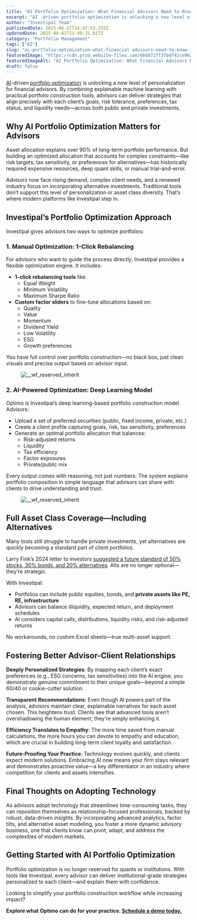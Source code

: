 ```yaml
---
title: "AI Portfolio Optimization: What Financial Advisors Need to Know in 2025"
excerpt: "AI -driven portfolio optimization is unlocking a new level of personalization for financial advisors."
author: "Investipal Team"
publishedDate: 2025-06-27T14:47:53.333Z
updatedDate: 2025-04-01T21:40:31.917Z
category: "Portfolio Management"
tags: ["AI"]
slug: "ai-portfolio-optimization-what-financial-advisors-need-to-know-in-2025"
featuredImage: "https://cdn.prod.website-files.com/666872ff37bdf42ce9637d77/67ec5d47e1e09a313711aa4b_Personalization%20at%20Scale%20The%20Next%20Frontier%20in%20Wealth%20Management%20(6).png"
featuredImageAlt: "AI Portfolio Optimization: What Financial Advisors Need to Know in 2025"
draft: false
---
```

<p id=""><a href="/blog/ai">AI</a>-driven <a href="/features/asset-allocation">portfolio optimization</a> is unlocking a new level of personalization for financial advisors. By combining explainable machine learning with practical portfolio construction tools, advisors can deliver strategies that align precisely with each client’s goals, risk tolerance, preferences, tax status, and liquidity needs—across both public and private investments.</p><h2 id="">Why AI Portfolio Optimization Matters for Advisors</h2><p id="">Asset allocation explains over 90% of long-term portfolio performance. But building an optimized allocation that accounts for complex constraints—like risk targets, tax sensitivity, or preferences for alternatives—has historically required expensive resources, deep quant skills, or manual trial-and-error.</p><p id="">Advisors now face rising demand, complex client needs, and a renewed industry focus on incorporating alternative investments. Traditional tools don’t support this level of personalization or asset class diversity. That’s where modern platforms like Investipal step in.</p><h2 id="">Investipal’s Portfolio Optimization Approach</h2><p id="">Investipal gives advisors two ways to optimize portfolios:</p><h3 id="">1. Manual Optimization:&nbsp;1-Click Rebalancing</h3><p id="">For advisors who want to guide the process directly, Investipal provides a flexible optimization engine. It includes:</p><ul id=""><li id=""><strong id="">1-click rebalancing tools</strong> like:<ul id=""><li id="">Equal Weight</li><li id="">Minimum Volatility</li><li id="">Maximum Sharpe Ratio</li></ul></li><li id=""><strong id="">Custom factor sliders</strong> to fine-tune allocations based on:<ul id=""><li id="">Quality</li><li id="">Value</li><li id="">Momentum</li><li id="">Dividend Yield</li><li id="">Low Volatility</li><li id="">ESG</li><li id="">Growth preferences</li></ul></li></ul><p id="">You have full control over portfolio construction—no black box, just clean visuals and precise output based on advisor input.</p><figure class="w-richtext-figure-type-image w-richtext-align-fullwidth" style="max-width:2240px" data-rt-type="image" data-rt-align="fullwidth" data-rt-max-width="2240px"><div><img src="/images/inline/ai-portfolio-optimization-what-financial-advisors-need-to-know-in-2025-0-95a8449082.webp" loading="lazy" alt="__wf_reserved_inherit"></div></figure><h3 id="">2. AI-Powered Optimization:&nbsp;Deep Learning Model</h3><p id="">Optimo is Investipal’s deep learning-based portfolio construction model. Advisors:</p><ul id=""><li id="">Upload a set of preferred securities (public, fixed income, private, etc.)</li><li id="">Create a client profile capturing goals, risk, tax sensitivity, preferences</li><li id="">Generate an optimal portfolio allocation that balances:<ul id=""><li id="">Risk-adjusted returns</li><li id="">Liquidity</li><li id="">Tax efficiency</li><li id="">Factor exposures</li><li id="">Private/public mix</li></ul></li></ul><p id="">Every output comes with reasoning, not just numbers. The system explains portfolio composition in simple language that advisors can share with clients to drive understanding and trust.</p><figure class="w-richtext-figure-type-image w-richtext-align-fullwidth" style="max-width:2240px" data-rt-type="image" data-rt-align="fullwidth" data-rt-max-width="2240px"><div><img src="/images/inline/ai-portfolio-optimization-what-financial-advisors-need-to-know-in-2025-1-819478f620.webp" loading="lazy" alt="__wf_reserved_inherit"></div></figure><h2 id="">Full Asset Class Coverage—Including Alternatives</h2><p id="">Many tools still struggle to handle private investments, yet alternatives are quickly becoming a standard part of client portfolios.</p><p id="">Larry Fink’s 2024 letter to investors <a rel="noopener noreferrer" target="_blank" href="https://www.planadviser.com/larry-fink-touts-importance-private-assets-annual-letter/" id="">suggested a future standard of 50% stocks, 30% bonds, and 20% alternatives</a>. Alts are no longer optional—they’re strategic.</p><p id="">With Investipal:</p><ul id=""><li id="">Portfolios can include public equities, bonds, and <strong id="">private assets like PE, RE, infrastructure</strong></li><li id="">Advisors can balance illiquidity, expected return, and deployment schedules</li><li id="">AI considers capital calls, distributions, liquidity risks, and risk-adjusted returns</li></ul><p id="">No workarounds, no custom Excel sheets—true multi-asset support.</p><h2 id="">Fostering Better Advisor-Client Relationships</h2><p id=""><strong id="">Deeply Personalized Strategies</strong>: By mapping each client’s exact preferences (e.g., ESG concerns, tax sensitivities) into the AI engine, you demonstrate genuine commitment to their unique goals—beyond a simple 60/40 or cookie-cutter solution.</p><p id=""><strong id="">Transparent Recommendations</strong>: Even though AI powers part of the analysis, advisors maintain clear, explainable narratives for each asset chosen. This heightens trust. Clients see that advanced tools aren’t overshadowing the human element; they’re simply enhancing it.</p><p id=""><strong id="">Efficiency Translates to Empathy</strong>: The more time saved from manual calculations, the more hours you can devote to empathy and education, which are crucial in building long-term client loyalty and satisfaction.</p><p id=""><strong id="">Future-Proofing Your Practice</strong>: Technology evolves quickly, and clients expect modern solutions. Embracing AI now means your firm stays relevant and demonstrates proactive value—a key differentiator in an industry where competition for clients and assets intensifies.</p><h2 id="">Final Thoughts on Adopting Technology</h2><p id="">As advisors adopt technology that streamlines time-consuming tasks, they can reposition themselves as relationship-focused professionals, backed by robust, data-driven insights. By incorporating advanced analytics, factor tilts, and alternative asset modeling, you foster a more dynamic advisory business, one that clients know can pivot, adapt, and address the complexities of modern markets.</p><h2 id="">Getting Started with AI Portfolio Optimization</h2><p id="">Portfolio optimization is no longer reserved for quants or institutions. With tools like Investipal, every advisor can deliver institutional-grade strategies personalized to each client—and explain them with confidence.</p><p id="">Looking to simplify your portfolio construction workflow while increasing impact?</p><p id=""><strong id="">Explore what Optimo can do for your practice. </strong><a href="/book-a-demo" id=""><strong id="">Schedule a demo today.</strong></a></p>